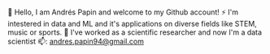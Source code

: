 👋 Hello, I am Andrés Papin and welcome to my Github account!
⚡ I'm intestered in data and ML and it's applications on diverse fields like STEM, music or sports.
🌱 I've worked as a scientific researcher and now I'm a data scientist
📫: andres.papin94@gmail.com

<!--
**Musticraft7/Musticraft7** is a ✨ _special_ ✨ repository because its `README.md` (this file) appears on your GitHub profile.

Here are some ideas to get you started:

- 🔭 I’m currently working on ...
- 🌱 I’m currently learning ...
- 👯 I’m looking to collaborate on ...
- 🤔 I’m looking for help with ...
- 💬 Ask me about ...
- 📫 How to reach me: ...
- 😄 Pronouns: ...
- ⚡ Fun fact: ...
-->
